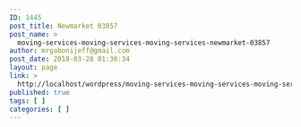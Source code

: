 ```yaml
---
ID: 1445
post_title: Newmarket 03857
post_name: >
  moving-services-moving-services-moving-services-newmarket-03857
author: mrgabonijeff@gmail.com
post_date: 2018-03-28 01:36:34
layout: page
link: >
  http://localhost/wordpress/moving-services-moving-services-moving-services-newmarket-03857/
published: true
tags: [ ]
categories: [ ]
---
```


